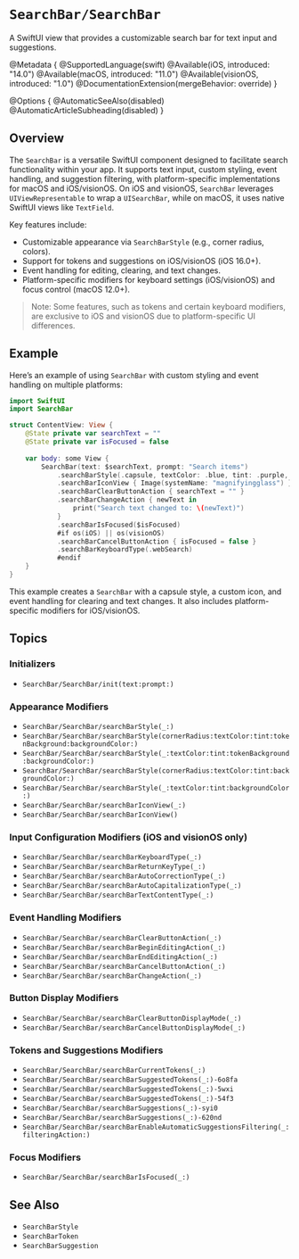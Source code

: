# ``SearchBar/SearchBar``

A SwiftUI view that provides a customizable search bar for text input and suggestions.

@Metadata {
    @SupportedLanguage(swift)
    @Available(iOS, introduced: "14.0")
    @Available(macOS, introduced: "11.0")
    @Available(visionOS, introduced: "1.0")
    @DocumentationExtension(mergeBehavior: override)
}

@Options {
    @AutomaticSeeAlso(disabled)
    @AutomaticArticleSubheading(disabled)
}

## Overview

The `SearchBar` is a versatile SwiftUI component designed to facilitate search functionality within your app. It supports text input, custom styling, event handling, and suggestion filtering, with platform-specific implementations for macOS and iOS/visionOS. On iOS and visionOS, `SearchBar` leverages `UIViewRepresentable` to wrap a `UISearchBar`, while on macOS, it uses native SwiftUI views like `TextField`.

Key features include:
- Customizable appearance via `SearchBarStyle` (e.g., corner radius, colors).
- Support for tokens and suggestions on iOS/visionOS (iOS 16.0+).
- Event handling for editing, clearing, and text changes.
- Platform-specific modifiers for keyboard settings (iOS/visionOS) and focus control (macOS 12.0+).

> Note: Some features, such as tokens and certain keyboard modifiers, are exclusive to iOS and visionOS due to platform-specific UI differences.

## Example

Here’s an example of using `SearchBar` with custom styling and event handling on multiple platforms:

```swift
import SwiftUI
import SearchBar

struct ContentView: View {
    @State private var searchText = ""
    @State private var isFocused = false
    
    var body: some View {
        SearchBar(text: $searchText, prompt: "Search items")
            .searchBarStyle(.capsule, textColor: .blue, tint: .purple, backgroundColor: .gray)
            .searchBarIconView { Image(systemName: "magnifyingglass") }
            .searchBarClearButtonAction { searchText = "" }
            .searchBarChangeAction { newText in
                print("Search text changed to: \(newText)")
            }
            .searchBarIsFocused($isFocused)
            #if os(iOS) || os(visionOS)
            .searchBarCancelButtonAction { isFocused = false }
            .searchBarKeyboardType(.webSearch)
            #endif
    }
}
```

This example creates a `SearchBar` with a capsule style, a custom icon, and event handling for clearing and text changes. It also includes platform-specific modifiers for iOS/visionOS.

## Topics

### Initializers
- ``SearchBar/SearchBar/init(text:prompt:)``

### Appearance Modifiers
- ``SearchBar/SearchBar/searchBarStyle(_:)``
- ``SearchBar/SearchBar/searchBarStyle(cornerRadius:textColor:tint:tokenBackground:backgroundColor:)``
- ``SearchBar/SearchBar/searchBarStyle(_:textColor:tint:tokenBackground:backgroundColor:)``
- ``SearchBar/SearchBar/searchBarStyle(cornerRadius:textColor:tint:backgroundColor:)``
- ``SearchBar/SearchBar/searchBarStyle(_:textColor:tint:backgroundColor:)``
- ``SearchBar/SearchBar/searchBarIconView(_:)``
- ``SearchBar/SearchBar/searchBarIconView()``

### Input Configuration Modifiers (iOS and visionOS only)
- ``SearchBar/SearchBar/searchBarKeyboardType(_:)``
- ``SearchBar/SearchBar/searchBarReturnKeyType(_:)``
- ``SearchBar/SearchBar/searchBarAutoCorrectionType(_:)``
- ``SearchBar/SearchBar/searchBarAutoCapitalizationType(_:)``
- ``SearchBar/SearchBar/searchBarTextContentType(_:)``

### Event Handling Modifiers
- ``SearchBar/SearchBar/searchBarClearButtonAction(_:)``
- ``SearchBar/SearchBar/searchBarBeginEditingAction(_:)``
- ``SearchBar/SearchBar/searchBarEndEditingAction(_:)``
- ``SearchBar/SearchBar/searchBarCancelButtonAction(_:)``
- ``SearchBar/SearchBar/searchBarChangeAction(_:)``

### Button Display Modifiers
- ``SearchBar/SearchBar/searchBarClearButtonDisplayMode(_:)``
- ``SearchBar/SearchBar/searchBarCancelButtonDisplayMode(_:)``

### Tokens and Suggestions Modifiers
- ``SearchBar/SearchBar/searchBarCurrentTokens(_:)``
- ``SearchBar/SearchBar/searchBarSuggestedTokens(_:)-6o8fa``
- ``SearchBar/SearchBar/searchBarSuggestedTokens(_:)-5wxi``
- ``SearchBar/SearchBar/searchBarSuggestedTokens(_:)-54f3``
- ``SearchBar/SearchBar/searchBarSuggestions(_:)-syi0``
- ``SearchBar/SearchBar/searchBarSuggestions(_:)-620nd``
- ``SearchBar/SearchBar/searchBarEnableAutomaticSuggestionsFiltering(_:filteringAction:)``

### Focus Modifiers
- ``SearchBar/SearchBar/searchBarIsFocused(_:)``

## See Also

- ``SearchBarStyle``
- ``SearchBarToken``
- ``SearchBarSuggestion``
